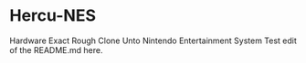 # Hercu-NES
Hardware Exact Rough Clone Unto Nintendo Entertainment System
Test edit of the README.md here.
